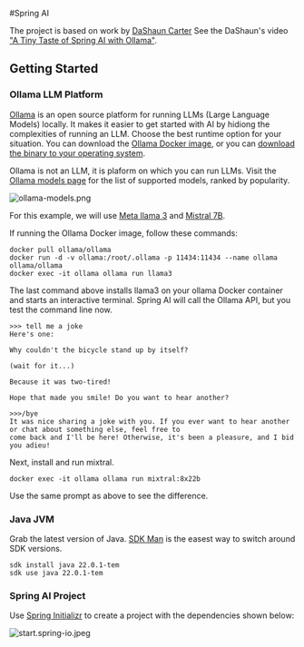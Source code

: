 #Spring AI

The project is based on work by [DaShaun Carter](linkedin.com/in/dashaun) See the DaShaun's
video ["A Tiny Taste of Spring AI with Ollama"](https://www.linkedin.com/video/live/urn:li:ugcPost:7213736555662753792/).

## Getting Started

### Ollama LLM Platform

[Ollama](https://ollama.com/) is an open source platform for running LLMs (Large Language Models) locally. It makes it easier to get started with AI by hidiong the complexities of running an LLM.  Choose the best runtime option for your situation. You can download the [Ollama Docker image](https://hub.docker.com/r/ollama/ollama), or you can [download the binary to your operating system](https://ollama.com/download/).

Ollama is not an LLM, it is plaform on which you can run LLMs. Visit the [Ollama models page](https://ollama.com/library) for the list of supported models, ranked by popularity. 

![ollama-models.png](..%2F..%2F..%2FDesktop%2Follama-models.png)

For this example, we will use [Meta llama 3](https://llama.meta.com/llama3/) and [Mistral 7B](https://mistral.ai/technology/#models).

If running the Ollama Docker image, follow these commands:

```Shell
docker pull ollama/ollama
docker run -d -v ollama:/root/.ollama -p 11434:11434 --name ollama ollama/ollama
docker exec -it ollama ollama run llama3
```

The last command above installs llama3 on your ollama Docker container and starts an interactive terminal. Spring AI will call the Ollama API, but you test the command line now.

```shell
>>> tell me a joke
Here's one:

Why couldn't the bicycle stand up by itself?

(wait for it...)

Because it was two-tired!

Hope that made you smile! Do you want to hear another?

>>>/bye
It was nice sharing a joke with you. If you ever want to hear another or chat about something else, feel free to
come back and I'll be here! Otherwise, it's been a pleasure, and I bid you adieu!
```
Next, install and run mixtral.

```Shell
docker exec -it ollama ollama run mixtral:8x22b
````

Use the same prompt as above to see the difference.

### Java JVM

Grab the latest version of Java. [SDK Man](https://sdkman.io/) is the easest way to switch around SDK versions.

```Shell
sdk install java 22.0.1-tem
sdk use java 22.0.1-tem
```



### Spring AI Project

Use [Spring Initializr](https://start.spring.io) to create a project with the dependencies shown below:

![start.spring-io.jpeg](..%2F..%2F..%2FDesktop%2Fstart.spring-io.jpeg)

